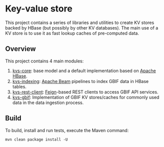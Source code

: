 # Key-value store
This project contains a series of libraries and utilities to create KV stores backed by HBase (but possibly by other KV databases).
The main use of a KV store is to use it as fast lookup caches of pre-computed data.

## Overview
This project contains 4 main modules:
  1. [kvs-core](/kvs-core/): base model and a default implementation based on [Apache HBase](https://hbase.apache.org/).
  2. [kvs-indexing](/kvs-indexing/): [Apache Beam](https://beam.apache.org/) pipelines to index GBIF data in HBase tables.
  3. [kvs-rest-client](/kvs-rest-clients/):  [Feign](https://docs.spring.io/spring-cloud-openfeign/docs/current/reference/html/)-based REST clients to access GBIF API services.
  4. [kvs-gbif](/kvs-gbif/): Implementation of GBIF KV stores/caches for commonly used data in the data ingestion process.

## Build
To build, install and run tests, execute the Maven command:

`mvn clean package install -U`
